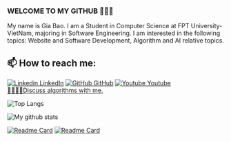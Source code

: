 ### WELCOME TO MY GITHUB 👋👋👋
My name is Gia Bao. I am a Student in Computer Science at FPT University-VietNam, majoring in Software Engineering. I am interested in the following topics: Website and Software Development, Algorithm and AI relative topics. <br>

## 📫 How to reach me: 
[![Linkedin](https://i.stack.imgur.com/gVE0j.png) LinkedIn](https://www.linkedin.com/in/b%E1%BA%A3o-gia-773646223/) 
[![GitHub](https://i.stack.imgur.com/tskMh.png) GitHub](https://github.com/GiaBaorr) 
[![Youtube](https://github.com/uvipen/introduction/blob/main/Youtube.png) Youtube](https://www.youtube.com/@GiaBaorr/videos)
<br>
[🧑‍💻🧑‍💻Discuss algorithms with me.](https://leetcode.com/GiaBaorr/) 


![Top Langs](https://github-readme-stats.vercel.app/api/top-langs/?username=GiaBaorr&theme=nightowl&langs_count=4&layout=compact)

![My github stats](https://github-readme-stats-git-masterrstaa-rickstaa.vercel.app/api?username=GiaBaorr&show_icons=true&theme=synthwave&hide=contribs,prs,issues)

[![Readme Card](https://github-readme-stats.vercel.app/api/pin/?username=GiaBaorr&repo=Lofimusic&theme=solarized-light)](https://github.com/GiaBaorr/Lofimusic)
[![Readme Card](https://github-readme-stats.vercel.app/api/pin/?username=GiaBaorr&repo=quote-and-dictionary&theme=flag-india)](https://github.com/GiaBaorr/quote-and-dictionary)
